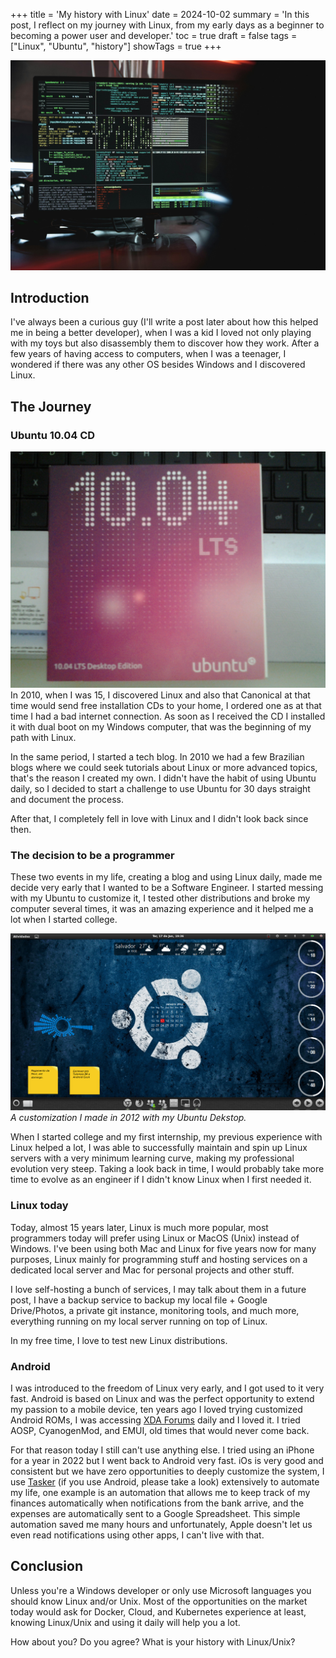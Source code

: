 +++
title = 'My history with Linux'
date = 2024-10-02
summary = 'In this post, I reflect on my journey with Linux, from my early days as a beginner to becoming a power user and developer.'
toc = true
draft = false
tags = ["Linux", "Ubuntu", "history"]
showTags = true
+++

![Featured image](featured.jpg)

## Introduction
I've always been a curious guy (I'll write a post later about how this helped me in being a better developer), when I was a kid I loved not only playing with my toys but also disassembly them to discover how they work. After a few years of having access to computers, when I was a teenager, I wondered if there was any other OS besides Windows and I discovered Linux.

## The Journey
### Ubuntu 10.04 CD
![Ubuntu 10.04 Installation CD](ubuntu_cd.jpg)
In 2010, when I was 15, I discovered Linux and also that Canonical at that time would send free installation CDs to your home, I ordered one as at that time I had a bad internet connection. As soon as I received the CD I installed it with dual boot on my Windows computer, that was the beginning of my path with Linux.

In the same period, I started a tech blog. In 2010 we had a few Brazilian blogs where we could seek tutorials about Linux or more advanced topics, that's the reason I created my own. I didn't have the habit of using Ubuntu daily, so I decided to start a challenge to use Ubuntu for 30 days straight and document the process.

After that, I completely fell in love with Linux and I didn't look back since then.

### The decision to be a programmer
These two events in my life, creating a blog and using Linux daily, made me decide very early that I wanted to be a Software Engineer. I started messing with my Ubuntu to customize it, I tested other distributions and broke my computer several times, it was an amazing experience and it helped me a lot when I started college.

![Ubuntu Desktop](ubuntu-desktop.png)
*A customization I made in 2012 with my Ubuntu Dekstop.*

When I started college and my first internship, my previous experience with Linux helped a lot, I was able to successfully maintain and spin up Linux servers with a very minimum learning curve, making my professional evolution very steep. Taking a look back in time, I would probably take more time to evolve as an engineer if I didn't know Linux when I first needed it.

### Linux today
Today, almost 15 years later, Linux is much more popular, most programmers today will prefer using Linux or MacOS (Unix) instead of Windows. I've been using both Mac and Linux for five years now for many purposes, Linux mainly for programming stuff and hosting services on a dedicated local server and Mac for personal projects and other stuff.

I love self-hosting a bunch of services, I may talk about them in a future post, I have a backup service to backup my local file + Google Drive/Photos, a private git instance, monitoring tools, and much more, everything running on my local server running on top of Linux.

In my free time, I love to test new Linux distributions.

### Android
I was introduced to the freedom of Linux very early, and I got used to it very fast. Android is based on Linux and was the perfect opportunity to extend my passion to a mobile device, ten years ago I loved trying customized Android ROMs, I was accessing [XDA Forums](https://xdaforums.com/) daily and I loved it. I tried AOSP, CyanogenMod, and EMUI, old times that would never come back.

For that reason today I still can't use anything else. I tried using an iPhone for a year in 2022 but I went back to Android very fast. iOs is very good and consistent but we have zero opportunities to deeply customize the system, I use [Tasker](https://tasker.joaoapps.com/) (if you use Android, please take a look) extensively to automate my life, one example is an automation that allows me to keep track of my finances automatically when notifications from the bank arrive, and the expenses are automatically sent to a Google Spreadsheet. This simple automation saved me many hours and unfortunately, Apple doesn't let us even read notifications using other apps, I can't live with that.

## Conclusion
Unless you're a Windows developer or only use Microsoft languages you should know Linux and/or Unix. Most of the opportunities on the market today would ask for Docker, Cloud, and Kubernetes experience at least, knowing Linux/Unix and using it daily will help you a lot.

How about you? Do you agree? What is your history with Linux/Unix?